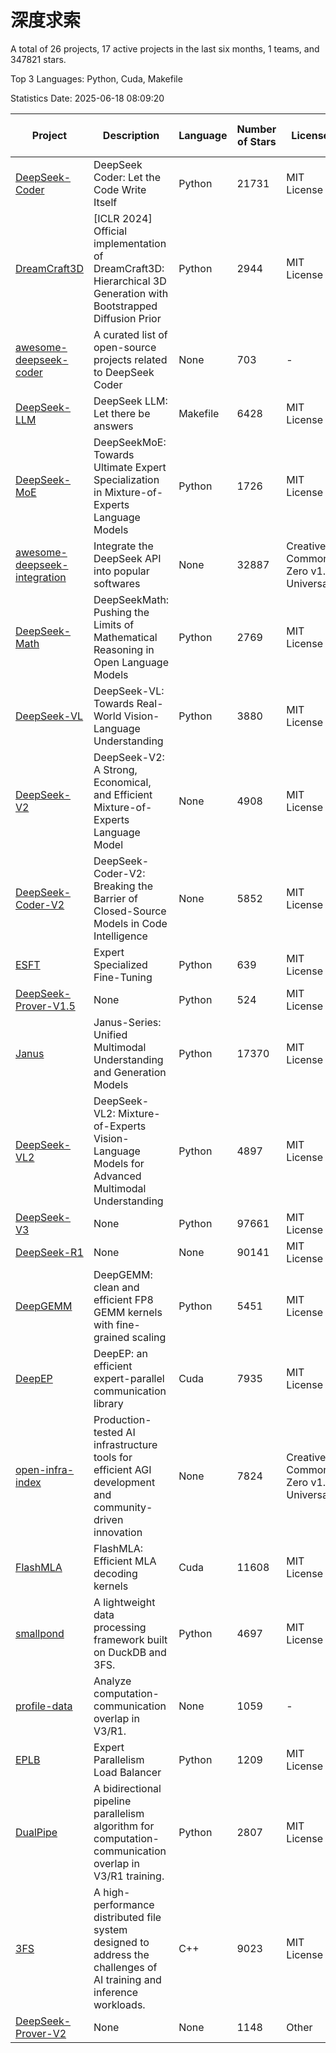 # 深度求索

A total of 26 projects, 17 active projects in the last six months, 1 teams, and 347821 stars.

Top 3 Languages: Python, Cuda, Makefile

Statistics Date: 2025-06-18 08:09:20

| Project | Description | Language | Number of Stars | License | Creation Date | Last Updated Date | Last Pushed Date |
| --- | --- | --- | --- | --- | --- | --- | --- |
| [DeepSeek-Coder](https://github.com/deepseek-ai/DeepSeek-Coder) | DeepSeek Coder: Let the Code Write Itself | Python | 21731 | MIT License | 2023-10-20 | 2025-06-18 | 2024-05-21 |
| [DreamCraft3D](https://github.com/deepseek-ai/DreamCraft3D) | [ICLR 2024] Official implementation of DreamCraft3D: Hierarchical 3D Generation with Bootstrapped Diffusion Prior | Python | 2944 | MIT License | 2023-10-23 | 2025-06-18 | 2025-04-22 |
| [awesome-deepseek-coder](https://github.com/deepseek-ai/awesome-deepseek-coder) | A curated list of open-source projects related to DeepSeek Coder | None | 703 | - | 2023-11-06 | 2025-06-16 | 2024-04-03 |
| [DeepSeek-LLM](https://github.com/deepseek-ai/DeepSeek-LLM) | DeepSeek LLM: Let there be answers | Makefile | 6428 | MIT License | 2023-11-29 | 2025-06-17 | 2024-02-04 |
| [DeepSeek-MoE](https://github.com/deepseek-ai/DeepSeek-MoE) | DeepSeekMoE: Towards Ultimate Expert Specialization in Mixture-of-Experts Language Models | Python | 1726 | MIT License | 2024-01-02 | 2025-06-17 | 2024-01-16 |
| [awesome-deepseek-integration](https://github.com/deepseek-ai/awesome-deepseek-integration) | Integrate the DeepSeek API into popular softwares | None | 32887 | Creative Commons Zero v1.0 Universal | 2024-01-11 | 2025-06-18 | 2025-05-13 |
| [DeepSeek-Math](https://github.com/deepseek-ai/DeepSeek-Math) | DeepSeekMath: Pushing the Limits of Mathematical Reasoning in Open Language Models | Python | 2769 | MIT License | 2024-02-05 | 2025-06-17 | 2024-04-15 |
| [DeepSeek-VL](https://github.com/deepseek-ai/DeepSeek-VL) | DeepSeek-VL: Towards Real-World Vision-Language Understanding | Python | 3880 | MIT License | 2024-03-07 | 2025-06-18 | 2024-04-24 |
| [DeepSeek-V2](https://github.com/deepseek-ai/DeepSeek-V2) | DeepSeek-V2: A Strong, Economical, and Efficient Mixture-of-Experts Language Model | None | 4908 | MIT License | 2024-04-22 | 2025-06-18 | 2024-09-25 |
| [DeepSeek-Coder-V2](https://github.com/deepseek-ai/DeepSeek-Coder-V2) | DeepSeek-Coder-V2: Breaking the Barrier of Closed-Source Models in Code Intelligence | None | 5852 | MIT License | 2024-06-14 | 2025-06-18 | 2024-09-24 |
| [ESFT](https://github.com/deepseek-ai/ESFT) | Expert Specialized Fine-Tuning | Python | 639 | MIT License | 2024-07-04 | 2025-06-17 | 2025-05-22 |
| [DeepSeek-Prover-V1.5](https://github.com/deepseek-ai/DeepSeek-Prover-V1.5) | None | Python | 524 | MIT License | 2024-08-15 | 2025-06-16 | 2024-08-16 |
| [Janus](https://github.com/deepseek-ai/Janus) | Janus-Series: Unified Multimodal Understanding and Generation Models | Python | 17370 | MIT License | 2024-10-18 | 2025-06-18 | 2025-02-01 |
| [DeepSeek-VL2](https://github.com/deepseek-ai/DeepSeek-VL2) | DeepSeek-VL2: Mixture-of-Experts Vision-Language Models for Advanced Multimodal Understanding | Python | 4897 | MIT License | 2024-12-13 | 2025-06-17 | 2025-02-26 |
| [DeepSeek-V3](https://github.com/deepseek-ai/DeepSeek-V3) | None | Python | 97661 | MIT License | 2024-12-26 | 2025-06-18 | 2025-06-16 |
| [DeepSeek-R1](https://github.com/deepseek-ai/DeepSeek-R1) | None | None | 90141 | MIT License | 2025-01-20 | 2025-06-18 | 2025-04-09 |
| [DeepGEMM](https://github.com/deepseek-ai/DeepGEMM) | DeepGEMM: clean and efficient FP8 GEMM kernels with fine-grained scaling | Python | 5451 | MIT License | 2025-02-13 | 2025-06-18 | 2025-06-16 |
| [DeepEP](https://github.com/deepseek-ai/DeepEP) | DeepEP: an efficient expert-parallel communication library | Cuda | 7935 | MIT License | 2025-02-17 | 2025-06-18 | 2025-06-18 |
| [open-infra-index](https://github.com/deepseek-ai/open-infra-index) | Production-tested AI infrastructure tools for efficient AGI development and community-driven innovation | None | 7824 | Creative Commons Zero v1.0 Universal | 2025-02-21 | 2025-06-18 | 2025-05-15 |
| [FlashMLA](https://github.com/deepseek-ai/FlashMLA) | FlashMLA: Efficient MLA decoding kernels | Cuda | 11608 | MIT License | 2025-02-21 | 2025-06-18 | 2025-04-29 |
| [smallpond](https://github.com/deepseek-ai/smallpond) | A lightweight data processing framework built on DuckDB and 3FS. | Python | 4697 | MIT License | 2025-02-24 | 2025-06-18 | 2025-03-05 |
| [profile-data](https://github.com/deepseek-ai/profile-data) | Analyze computation-communication overlap in V3/R1. | None | 1059 | - | 2025-02-26 | 2025-06-17 | 2025-03-21 |
| [EPLB](https://github.com/deepseek-ai/EPLB) | Expert Parallelism Load Balancer | Python | 1209 | MIT License | 2025-02-26 | 2025-06-17 | 2025-03-24 |
| [DualPipe](https://github.com/deepseek-ai/DualPipe) | A bidirectional pipeline parallelism algorithm for computation-communication overlap in V3/R1 training. | Python | 2807 | MIT License | 2025-02-26 | 2025-06-17 | 2025-03-10 |
| [3FS](https://github.com/deepseek-ai/3FS) |  A high-performance distributed file system designed to address the challenges of AI training and inference workloads.  | C++ | 9023 | MIT License | 2025-02-27 | 2025-06-18 | 2025-06-17 |
| [DeepSeek-Prover-V2](https://github.com/deepseek-ai/DeepSeek-Prover-V2) | None | None | 1148 | Other | 2025-04-30 | 2025-06-17 | 2025-04-30 |
